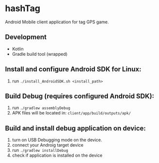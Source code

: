 # hashTag
Android Mobile client application for tag GPS game.

## Development
- Kotlin
- Gradle build tool (wrapped)


## Install and configure Android SDK for Linux:
1. run `./install_AndroidSDK.sh <install_path>`

## Build Debug (requires configured Android SDK):
1. run `./gradlew assemblyDebug`
2. APK files will be located in: `client/app/build/outputs/apk/`

## Build and install debug application on device:
1. turn on USB Debugging mode on the device.
2. connect your Androig target device
3. run `./gradlew installDebug`
4. check if application is installed on the device

